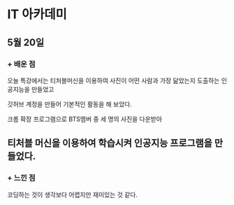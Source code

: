 IT 아카데미
=============
5월 20일
-------------
###  + 배운 점
오늘 특강에서는 티처블머신을 이용하여 사진이 어떤 사람과 가장 닮았는지 도출하는 인공지능을 만들었고

깃허브 계정을 만들어 기본적인 활동을 해 보았다.

크롬 확장 프로그램으로 BTS멤버 중 세 명의 사진을 다운받아

티처블 머신을 이용하여 학습시켜 인공지능 프로그램을 만들었다.
-------------
### + 느낀 점
코딩하는 것이 생각보다 어렵지만 재미있는 것 같다.
